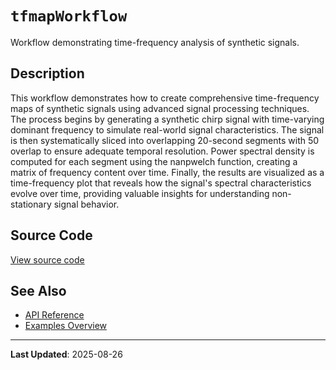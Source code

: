 # `tfmapWorkflow`

Workflow demonstrating time-frequency analysis of synthetic signals.

## Description

This workflow demonstrates how to create comprehensive time-frequency maps of synthetic signals using advanced signal processing techniques. The process begins by generating a synthetic chirp signal with time-varying dominant frequency to simulate real-world signal characteristics. The signal is then systematically sliced into overlapping 20-second segments with 50 overlap to ensure adequate temporal resolution. Power spectral density is computed for each segment using the nanpwelch function, creating a matrix of frequency content over time. Finally, the results are visualized as a time-frequency plot that reveals how the signal's spectral characteristics evolve over time, providing valuable insights for understanding non-stationary signal behavior.

## Source Code

[View source code](https://github.com/BSICoS/biosigmat/tree/main/examples/workflows/tfmapWorkflow.m)

## See Also

- [API Reference](../index.md)
- [Examples Overview](index.md)

---

**Last Updated**: 2025-08-26
